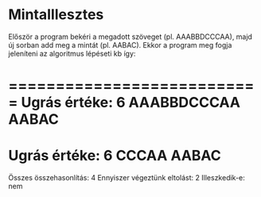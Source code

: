 # MintaIllesztes
Először a program bekéri a megadott szöveget (pl. AAABBDCCCAA), majd új sorban add meg a mintát (pl. AABAC).
Ekkor a program meg fogja jeleníteni az algoritmus lépéseti kb így:

===========================
Ugrás értéke: 6
AAABBDCCCAA
AABAC
===========================
Ugrás értéke: 6
CCCAA
AABAC
===========================
Összes összehasonlítás: 4
Ennyiszer végeztünk eltolást: 2
Illeszkedik-e: nem
